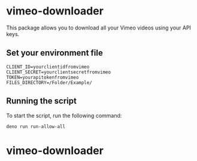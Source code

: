 # vimeo-downloader

This package allows you to download all your Vimeo videos using your API keys.

## Set your environment file

```plaintext
CLIENT_ID=yourclientidfromvimeo
CLIENT_SECRET=yourclientsecretfromvimeo
TOKEN=yourapitokenfromvimeo
FILES_DIRECTORY=/Folder/Example/
```

## Running the script

To start the script, run the following command:

```sh
deno run run-allow-all
```
# vimeo-downloader
